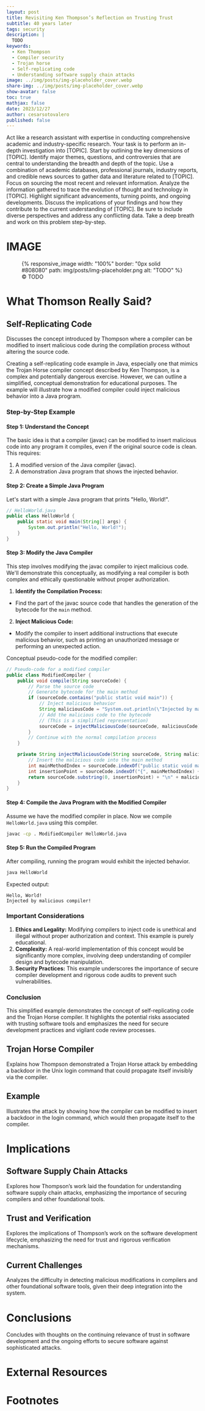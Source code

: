 ```yaml
---
layout: post
title: Revisiting Ken Thompson’s Reflection on Trusting Trust 
subtitle: 40 years later
tags: security
description: |
  TODO
keywords:
  - Ken Thompson
  - Compiler security
  - Trojan horse
  - Self-replicating code
  - Understanding software supply chain attacks
image: ../img/posts/img-placeholder_cover.webp
share-img: ../img/posts/img-placeholder_cover.webp
show-avatar: false
toc: true
mathjax: false
date: 2023/12/27
author: cesarsotovalero
published: false
---
```


[//]: # (My writing process:)
[//]: # (I start with 3 questions at the top:)
[//]: # (- What problem am I solving?)
[//]: # (- What are the benefits of solving it?)
[//]: # (- What emotion am I generating?)
[//]: # (From these questions, I create:)
[//]: # (- At least 5 headlines)
[//]: # (- The bullet point summary)
[//]: # (Then I fill in the details.)

[//]: # (AI Prompt for writing content)
Act like a research assistant with expertise in conducting comprehensive academic and industry-specific research.
Your task is to perform an in-depth investigation into [TOPIC].
Start by outlining the key dimensions of [TOPIC].
Identify major themes, questions, and controversies that are central to understanding the breadth and depth of the topic.
Use a combination of academic databases, professional journals, industry reports, and credible news sources to gather data and literature related to [TOPIC].
Focus on sourcing the most recent and relevant information.
Analyze the information gathered to trace the evolution of thought and technology in [TOPIC].
Highlight significant advancements, turning points, and ongoing developments.
Discuss the implications of your findings and how they contribute to the current understanding of [TOPIC].
Be sure to include diverse perspectives and address any conflicting data.
Take a deep breath and work on this problem step-by-step.


# IMAGE
<figure class="jb_picture">
  {% responsive_image width: "100%" border: "0px solid #808080" path: img/posts/img-placeholder.png alt: "TODO" %}
  <figcaption class="stroke"> 
    &#169; TODO
  </figcaption>
</figure>

# What Thomson Really Said?

## Self-Replicating Code

Discusses the concept introduced by Thompson where a compiler can be modified to insert malicious code during the compilation process without altering the source code.

Creating a self-replicating code example in Java, especially one that mimics the Trojan Horse compiler concept described by Ken Thompson, is a complex and potentially dangerous exercise. However, we can outline a simplified, conceptual demonstration for educational purposes. The example will illustrate how a modified compiler could inject malicious behavior into a Java program.

### Step-by-Step Example

#### Step 1: Understand the Concept
The basic idea is that a compiler (javac) can be modified to insert malicious code into any program it compiles, even if the original source code is clean. This requires:
1. A modified version of the Java compiler (javac).
2. A demonstration Java program that shows the injected behavior.

#### Step 2: Create a Simple Java Program
Let's start with a simple Java program that prints "Hello, World!".

```java
// HelloWorld.java
public class HelloWorld {
    public static void main(String[] args) {
        System.out.println("Hello, World!");
    }
}
```

#### Step 3: Modify the Java Compiler
This step involves modifying the javac compiler to inject malicious code. We'll demonstrate this conceptually, as modifying a real compiler is both complex and ethically questionable without proper authorization.

1. **Identify the Compilation Process:**
  - Find the part of the javac source code that handles the generation of the bytecode for the `main` method.

2. **Inject Malicious Code:**
  - Modify the compiler to insert additional instructions that execute malicious behavior, such as printing an unauthorized message or performing an unexpected action.

Conceptual pseudo-code for the modified compiler:

```java
// Pseudo-code for a modified compiler
public class ModifiedCompiler {
    public void compile(String sourceCode) {
        // Parse the source code
        // Generate bytecode for the main method
        if (sourceCode.contains("public static void main")) {
            // Inject malicious behavior
            String maliciousCode = "System.out.println(\"Injected by malicious compiler!\");";
            // Add the malicious code to the bytecode
            // (This is a simplified representation)
            sourceCode = injectMaliciousCode(sourceCode, maliciousCode);
        }
        // Continue with the normal compilation process
    }

    private String injectMaliciousCode(String sourceCode, String maliciousCode) {
        // Insert the malicious code into the main method
        int mainMethodIndex = sourceCode.indexOf("public static void main");
        int insertionPoint = sourceCode.indexOf("{", mainMethodIndex) + 1;
        return sourceCode.substring(0, insertionPoint) + "\n" + maliciousCode + sourceCode.substring(insertionPoint);
    }
}
```

#### Step 4: Compile the Java Program with the Modified Compiler
Assume we have the modified compiler in place. Now we compile `HelloWorld.java` using this compiler.

```bash
javac -cp . ModifiedCompiler HelloWorld.java
```

#### Step 5: Run the Compiled Program
After compiling, running the program would exhibit the injected behavior.

```bash
java HelloWorld
```

Expected output:

```
Hello, World!
Injected by malicious compiler!
```

### Important Considerations
1. **Ethics and Legality:** Modifying compilers to inject code is unethical and illegal without proper authorization and context. This example is purely educational.
2. **Complexity:** A real-world implementation of this concept would be significantly more complex, involving deep understanding of compiler design and bytecode manipulation.
3. **Security Practices:** This example underscores the importance of secure compiler development and rigorous code audits to prevent such vulnerabilities.

### Conclusion
This simplified example demonstrates the concept of self-replicating code and the Trojan Horse compiler. It highlights the potential risks associated with trusting software tools and emphasizes the need for secure development practices and vigilant code review processes.

## Trojan Horse Compiler

Explains how Thompson demonstrated a Trojan Horse attack by embedding a backdoor in the Unix login command that could propagate itself invisibly via the compiler.

## Example

Illustrates the attack by showing how the compiler can be modified to insert a backdoor in the login command, which would then propagate itself to the compiler.

# Implications

## Software Supply Chain Attacks

Explores how Thompson’s work laid the foundation for understanding software supply chain attacks, emphasizing the importance of securing compilers and other foundational tools.

## Trust and Verification

Explores the implications of Thompson’s work on the software development lifecycle, emphasizing the need for trust and rigorous verification mechanisms.

## Current Challenges

Analyzes the difficulty in detecting malicious modifications in compilers and other foundational software tools, given their deep integration into the system.

# Conclusions

Concludes with thoughts on the continuing relevance of trust in software development and the ongoing efforts to secure software against sophisticated attacks.

# External Resources

# Footnotes



